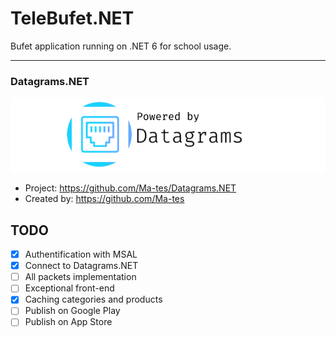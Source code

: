 # TeleBufet.NET
 Bufet application running on .NET 6 for school usage.

---
### Datagrams.NET
![logo](Assets/TeleBufet.NET.DatagramsPoweredLogo.png)
- Project: https://github.com/Ma-tes/Datagrams.NET
- Created by: https://github.com/Ma-tes

## TODO
- [x] Authentification with MSAL
- [x] Connect to Datagrams.NET
- [ ] All packets implementation
- [ ] Exceptional front-end
- [x] Caching categories and products
- [ ] Publish on Google Play
- [ ] Publish on App Store

